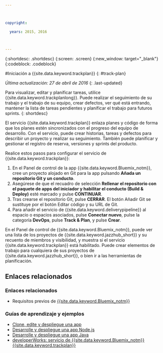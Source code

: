 ```yaml
---

 

copyright:

  years: 2015, 2016

 

---
```


{:shortdesc: .shortdesc}
{:screen: .screen}
{:new_window: target="_blank"}
{:codeblock: .codeblock}

#Iniciación a {{site.data.keyword.trackplan}} {: #track-plan}  

*Última actualización: 27 de abril de 2016*
{: .last-updated}

Para visualizar, editar y planificar tareas, utilice {{site.data.keyword.trackplanlong}}. Puede realizar el seguimiento de su trabajo y el trabajo de su equipo, crear defectos, ver qué está entrando, mantener la lista de tareas pendientes y planificar el trabajo para futuros sprints.
{: shortdesc}

El servicio {{site.data.keyword.trackplan}} enlaza planes y código de forma que los planes estén sincronizados con el progreso del equipo de desarrollo. Con el servicio, puede crear historias, tareas y defectos para describir un proyecto y realizar su seguimiento. También puede planificar y gestionar el registro de reserva, versiones y sprints del producto.

Realice estos pasos para configurar el servicio de {{site.data.keyword.trackplan}}:    

1. En el Panel de control de la app {{site.data.keyword.Bluemix_notm}}, cree un proyecto alojado en Git para la app pulsando **Añada un repositorio Git y un conducto**. 
1. Asegúrese de que el recuadro de selección **Rellenar el repositorio con el paquete de apps del iniciador y habilitar el conducto (Build & Deploy)** esté marcado y pulse **CONTINUAR**.   
1. Tras crearse el repositorio Git, pulse **CERRAR**. El botón Añadir Git se sustituye por el botón Editar código y su URL de Git.  
1. Para añadir el servicio de {{site.data.keyword.deliverypipeline}} al espacio o espacios asociados, pulse **Conectar nuevo**, pulse la categoría **DevOps**, pulse **Track & Plan**, y pulse **Crear**.
   
En el Panel de control de {{site.data.keyword.Bluemix_notm}}, puede ver una lista de los proyectos de {{site.data.keyword.jazzhub_short}} y su recuento de miembros y visibilidad, y muestra si el servicio {{site.data.keyword.trackplan}} está habilitado. Puede crear elementos de trabajo para cualquiera de sus proyectos de {{site.data.keyword.jazzhub_short}}, o bien ir a las herramientas de planificación. 

<article class="topic reference nested1" aria-labelledby="d68e338" lang="en-us" id="rellinks">
<h2 class="topictitle2" id="d68e338">Enlaces relacionados</h2>
<aside>
<div class="linklist" id="general"><h3 class="linklistlabel">Enlaces relacionados</h3>
<ul>
<li><img src="./sout.gif" alt="">Requisitos previos de <a href="https://developer.ibm.com/bluemix/support/#prereqs" rel="external" title="(Se abre en un nuevo separador o ventana)">{{site.data.keyword.Bluemix_notm}}</a></li>
</ul>
</div>

<div class="linklist" id="samples">
<h3 class="linklistlabel">Guías de aprendizaje y ejemplos</h3>
<ul>
<li><img src="./sout.gif" alt=""><a href="https://hub.jazz.net/tutorials/devopsweb/" rel="external" title="(Se abre en un nuevo separador o ventana)">Clone, edite y despliegue una app</a></li>
<li><img src="./sout.gif" alt=""><a href="https://hub.jazz.net/tutorials/jazzeditor" rel="external" title="(Se abre en un nuevo separador o ventana)">Desarrolle y despliegue una app Node.js</a></li>
<li><img src="./sout.gif" alt=""><a href="https://hub.jazz.net/tutorials/jazzeditorjava" rel="external" title="(Se abre en un nuevo separador o ventana)">Desarrolle y despliegue una app Java</a></li>
<li><img src="./sout.gif" alt=""><a href="http://www.ibm.com/developerworks/topics/track%20and%20plan%20service" rel="external" title="(Se abre en un nuevo separador o ventana)">developerWorks: servicio de {{site.data.keyword.Bluemix_notm}} {{site.data.keyword.trackplan}}</a></li>
</ul>
</div>
</aside>
</article>
